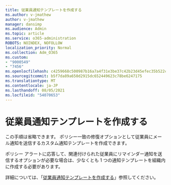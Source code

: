 ```yaml
---
title: 従業員通知テンプレートを作成する
ms.author: v-jmathew
author: v-jmathew
manager: dansimp
ms.audience: Admin
ms.topic: article
ms.service: o365-administration
ROBOTS: NOINDEX, NOFOLLOW
localization_priority: Normal
ms.collection: Adm_O365
ms.custom:
- "9000549"
- "7456"
ms.openlocfilehash: c4259668c500987b16a7a4f31e3be37c42b23d45efec35b522c95213680299f3
ms.sourcegitcommit: b5f7da89a650d2915dc652449623c78be6247175
ms.translationtype: MT
ms.contentlocale: ja-JP
ms.lasthandoff: 08/05/2021
ms.locfileid: "54070653"
---
```

# <a name="create-employee-notice-templates"></a>従業員通知テンプレートを作成する

この手順は省略できます。 ポリシー一致の修復オプションとして従業員にメール通知を送信するカスタム通知テンプレートを作成できます。

ポリシー アラートに応答して、関連付けられた従業員にリマインダー通知を送信するオプションが必要な場合は、少なくとも 1 つの通知テンプレートを組織内に作成する必要があります。

詳細については、「[従業員通知テンプレートを作成する](https://go.microsoft.com/fwlink/?linkid=2129080)」参照してください。
